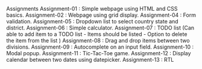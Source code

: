 Assignments
Assignment-01 : Simple webpage using HTML and CSS basics.
Assignment-02 : Webpage using grid display.
Assignment-04 : Form validation.
Assignment-05 : Dropdown list to select country state and district.
Assignment-06 : Simple calculator.
Assignment-07 : TODO list (Can able to add item to a TODO list - Items should be listed - Option to delete the item from the list )
Assignment-08 : Drag and drop items between two divisions.
Assignment-09 : Autocomplete on an input field.
Assignment-10 : Modal popup.
Assignment-11 : Tic-Tac-Toe game.
Assignment-12 : Display calendar between two dates using datepicker.
Assignment-13 : RTL
